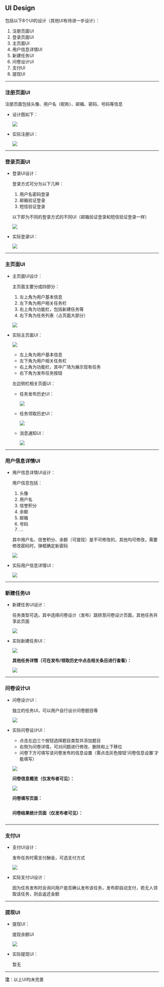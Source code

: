 ## UI Design

包括以下8个UI的设计（其他UI有待进一步设计）：

1. 注册页面UI
2. 登录页面UI
3. 主页面UI
4. 用户信息详情UI
5. 新建任务UI
6. 问卷设计UI
7. 支付UI
8. 提现UI

---

### 注册页面UI

注册页面包括头像、用户名（昵称）、邮箱、密码、号码等信息

* 设计图如下：

  ![](<https://github.com/penglsh/images/raw/master/sad_UI_design/register.png>)

* 实际注册UI：

  ![](https://github.com/penglsh/images/raw/master/sad_UI_design/register1.png)

---

### 登录页面UI

* 登录UI设计：

  登录方式可分为以下几种：

  1. 用户名密码登录
  2. 邮箱验证登录
  3. 短信验证登录

  以下即为不同的登录方式的不同UI（邮箱验证登录和短信验证登录一样）

  ![](https://github.com/penglsh/images/raw/master/sad_UI_design/login.png)

* 实际登录UI：

  ![](https://github.com/penglsh/images/raw/master/sad_UI_design/login1.png)

---

### 主页面UI

* 主页面UI设计：

  主页面主要分成四部分：

  1. 左上角为用户基本信息
  2. 左下角为用户相关任务栏
  3. 右上角为功能栏，包括新建任务等
  4. 右下角为任务列表（占页面大部分）

  ![](<https://github.com/penglsh/images/raw/master/sad_UI_design/mainpage.png>)

* 实际主页面UI：

  ![](https://github.com/penglsh/images/raw/master/sad_UI_design/mainpage1.png)

  * 左上角为用户基本信息
  * 左下角为用户相关任务栏
  * 右上角为功能栏，其中广场为展示现有任务
  * 右下角为发布任务按钮

  

  左边侧栏相关页面UI：

  * 任务发布历史UI：

    ![](<https://github.com/penglsh/images/raw/master/sad_UI_design/published_history.png>)

  * 任务领取历史UI：

    ![](<https://github.com/penglsh/images/raw/master/sad_UI_design/received_history.png>)

  * 消息通知UI：

    ![](<https://github.com/penglsh/images/raw/master/sad_UI_design/notificationpage.png>)

  

---

### 用户信息详情UI

* 用户信息详情UI设计：

  用户信息包括：

  1. 头像
  2. 用户名
  3. 信誉积分
  4. 余额
  5. 邮箱
  6. 号码
  7. ...

  其中用户名、信誉积分、余额（可提现）是不可修改的，其他均可修改，需要修改密码时，弹框确定新密码

  ![](https://github.com/penglsh/images/raw/master/sad_UI_design/user_info.png)

* 实际用户信息详情UI：

  ![](https://github.com/penglsh/images/raw/master/sad_UI_design/user_info1.png)

---

### 新建任务UI

* 新建任务UI设计：

  任务类型可选，其中选择问卷设计（发布）跳转至问卷设计页面，其他任务共享此页面

  ![](<https://github.com/penglsh/images/raw/master/sad_UI_design/new_mission.png>)

* 实际新建任务UI：

  ![](https://github.com/penglsh/images/raw/master/sad_UI_design/publish_other_mission.png)

  **其他任务详情（可在发布/领取历史中点击相关条目进行查看）：**

  ![](<https://github.com/penglsh/images/raw/master/sad_UI_design/other_mission_detail.png>)

---

### 问卷设计UI

* 问卷设计UI：

  独立的任务UI，可以用户自行设计问卷题目等

  ![](<https://github.com/penglsh/images/raw/master/sad_UI_design/survey_design.png>)

* 实际问卷设计UI：

  * 点击左边三个按钮选择题目类型并添加题目
  * 右侧为问卷详情，可对问题进行修改、删除和上下移位
  * 问卷下方可填写该问卷发布的信息设置（需点击灰色按钮‘问卷信息设置’才能填写）

  ![](https://github.com/penglsh/images/raw/master/sad_UI_design/publish_survey_mission.png)

  

  **问卷信息概览（仅发布者可见）：**

  ![](<https://github.com/penglsh/images/raw/master/sad_UI_design/survey_design_scan.png>)

  **问卷填写页面：**

  ![]()

  **问卷结果统计页面（仅发布者可见）：**

  ![]()

---

### 支付UI

* 支付UI设计：

  发布任务时需支付酬金，可选支付方式

  ![](<https://github.com/penglsh/images/raw/master/sad_UI_design/pay.png>)

* 实际支付UI设计：

  因为任务发布时会询问用户是否确认发布该任务，发布即自动支付，若无人领取该任务，则会返还金额

---

### 提现UI

* 提现UI：

  提现余额UI

  ![](<https://github.com/penglsh/images/raw/master/sad_UI_design/withdraw.png>)

* 实际提现UI：

  暂无

---

**注**：以上UI均未完善

